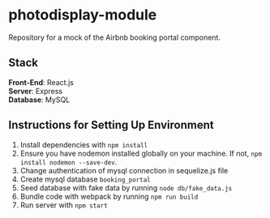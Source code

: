 # photodisplay-module
Repository for a mock of the Airbnb booking portal component.

## Stack
**Front-End**: React.js<br />
**Server**: Express<br />
**Database**: MySQL<br />

## Instructions for Setting Up Environment
1. Install dependencies with `npm install`
2. Ensure you have nodemon installed globally on your machine. If not, `npm install nodemon --save-dev`.
3. Change authentication of mysql connection in sequelize.js file
4. Create mysql database `booking_portal`
5. Seed database with fake data by running `node db/fake_data.js`
6. Bundle code with webpack by running `npm run build`
7. Run server with `npm start`
